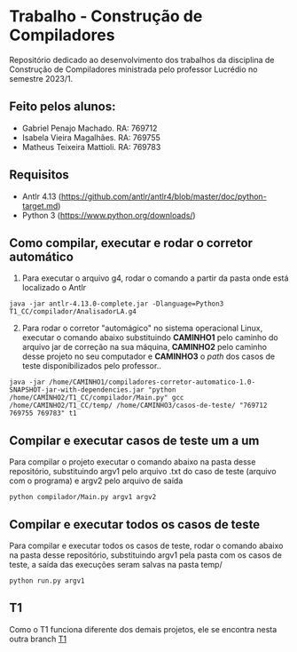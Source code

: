 # Trabalho - Construção de Compiladores

Repositório dedicado ao desenvolvimento dos trabalhos da disciplina de Construção de Compiladores ministrada pelo professor Lucrédio no semestre 2023/1.

## Feito pelos alunos:
 - Gabriel Penajo Machado. RA: 769712
 - Isabela Vieira Magalhães. RA: 769755
 - Matheus Teixeira Mattioli. RA: 769783

## Requisitos
 - Antlr 4.13 (https://github.com/antlr/antlr4/blob/master/doc/python-target.md)
 - Python 3 (https://www.python.org/downloads/)

## Como compilar, executar e rodar o corretor automático

1. Para executar o arquivo g4, rodar o comando a partir da pasta onde está localizado o Antlr
 ```
 java -jar antlr-4.13.0-complete.jar -Dlanguage=Python3 T1_CC/compilador/AnalisadorLA.g4
 ```
 
2. Para rodar o corretor "automágico" no sistema operacional Linux, executar o comando abaixo substituindo **CAMINHO1** pelo caminho do arquivo jar de correção na sua máquina, **CAMINHO2** pelo caminho desse projeto no seu computador e **CAMINHO3** o *path* dos casos de teste disponibilizados pelo professor..
 ```
 java -jar /home/CAMINHO1/compiladores-corretor-automatico-1.0-SNAPSHOT-jar-with-dependencies.jar "python /home/CAMINHO2/T1_CC/compilador/Main.py" gcc /home/CAMINHO2/T1_CC/temp/ /home/CAMINHO3/casos-de-teste/ "769712 769755 769783" t1 
 ```
 
 ## Compilar e executar casos de teste um a um
 
 Para compilar o projeto executar o comando abaixo na pasta desse repositório, substituindo argv1 pelo arquivo .txt do caso de teste (arquivo com o programa) e argv2 pelo arquivo de saída
  ```
 python compilador/Main.py argv1 argv2
  ```

## Compilar e executar todos os casos de teste

Para compilar e executar todos os casos de teste, rodar o comando abaixo na pasta desse repositório, substituindo argv1 pela pasta com os casos de teste, a saída das execuções seram salvas na pasta temp/
  ```
  python run.py argv1
  ```

## T1

Como o T1 funciona diferente dos demais projetos, ele se encontra nesta outra branch [T1](https://github.com/isarbela/Trabalhos_CC/tree/trabalho1)
